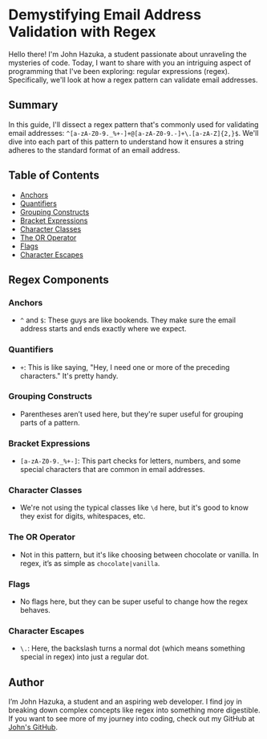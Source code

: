# Demystifying Email Address Validation with Regex

Hello there! I'm John Hazuka, a student passionate about unraveling the mysteries of code. Today, I want to share with you an intriguing aspect of programming that I've been exploring: regular expressions (regex). Specifically, we'll look at how a regex pattern can validate email addresses.

## Summary

In this guide, I'll dissect a regex pattern that's commonly used for validating email addresses: `^[a-zA-Z0-9._%+-]+@[a-zA-Z0-9.-]+\.[a-zA-Z]{2,}$`. We'll dive into each part of this pattern to understand how it ensures a string adheres to the standard format of an email address.

## Table of Contents

- [Anchors](#anchors)
- [Quantifiers](#quantifiers)
- [Grouping Constructs](#grouping-constructs)
- [Bracket Expressions](#bracket-expressions)
- [Character Classes](#character-classes)
- [The OR Operator](#the-or-operator)
- [Flags](#flags)
- [Character Escapes](#character-escapes)

## Regex Components

### Anchors

- `^` and `$`: These guys are like bookends. They make sure the email address starts and ends exactly where we expect.

### Quantifiers

- `+`: This is like saying, "Hey, I need one or more of the preceding characters." It's pretty handy.

### Grouping Constructs

- Parentheses aren’t used here, but they're super useful for grouping parts of a pattern.

### Bracket Expressions

- `[a-zA-Z0-9._%+-]`: This part checks for letters, numbers, and some special characters that are common in email addresses.

### Character Classes

- We're not using the typical classes like `\d` here, but it's good to know they exist for digits, whitespaces, etc.

### The OR Operator

- Not in this pattern, but it's like choosing between chocolate or vanilla. In regex, it’s as simple as `chocolate|vanilla`.

### Flags

- No flags here, but they can be super useful to change how the regex behaves.

### Character Escapes

- `\.`: Here, the backslash turns a normal dot (which means something special in regex) into just a regular dot.

## Author

I’m John Hazuka, a student and an aspiring web developer. I find joy in breaking down complex concepts like regex into something more digestible. If you want to see more of my journey into coding, check out my GitHub at [John's GitHub](https://github.com/JohnHazuka).


